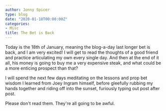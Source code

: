 ```yaml
---
author: Jonny Spicer
type: blog
date: "2020-01-18T00:00:00Z"
categories:
- Misc
title: The Bet is Back
---
```

Today is the 18th of January, meaning the blog-a-day last longer bet is back, and I am very excited! I will get to read the thoughts of a good friend and practice articulating my own every single day. And
then at the end of it all, his money is going to buy me a very expensive steak, and what could be a more enticing prospect than that?

I will spend the next few days meditating on the lessons and prop bet wisdom I learned from Joey Ingram himself, before gleefully rubbing my hands together and riding off into the sunset, furiously typing out
post after post.

Please don't read them. They're all going to be awful.
